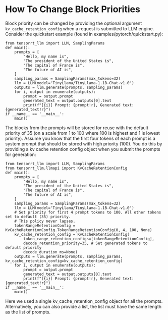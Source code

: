 # How To Change Block Priorities

Block priority can be changed by providing the optional argument ```kv_cache_retention_config``` when a request is submitted to LLM engine. Consider the quickstart example (found in examples/pytorch/quickstart.py):

```
from tensorrt_llm import LLM, SamplingParams
def main():
    prompts = [
        "Hello, my name is",
        "The president of the United States is",
        "The capital of France is",
        "The future of AI is",
    ]
    sampling_params = SamplingParams(max_tokens=32)
    llm = LLM(model='TinyLlama/TinyLlama-1.1B-Chat-v1.0')
    outputs = llm.generate(prompts, sampling_params)
    for i, output in enumerate(outputs):
        prompt = output.prompt
        generated_text = output.outputs[0].text
        print(f"[{i}] Prompt: {prompt!r}, Generated text: {generated_text!r}")
if __name__ == '__main__':
    main()
```

The blocks from the prompts will be stored for reuse with the default priority of 35 (on a scale from 1 to 100 where 100 is highest and 1 is lowest priority). Assume you know that the first four tokens of each prompt is a system prompt that should be stored with high priority (100). You do this by providing a kv cache retention config object when you submit the prompts for generation:

```
from tensorrt_llm import LLM, SamplingParams
from tensorrt_llm.llmapi import KvCacheRetentionConfig
def main():
    prompts = [
        "Hello, my name is",
        "The president of the United States is",
        "The capital of France is",
        "The future of AI is",
    ]
    sampling_params = SamplingParams(max_tokens=32)
    llm = LLM(model='TinyLlama/TinyLlama-1.1B-Chat-v1.0')
    # Set priority for first 4 prompt tokens to 100. All other tokens set to default (35) priority.
    # This policy never lapses.
    tokenRangeRetentionConfig = KvCacheRetentionConfig.TokenRangeRetentionConfig(0, 4, 100, None)
    kv_cache_retention_config = KvCacheRetentionConfig(
        token_range_retention_configs=[tokenRangeRetentionConfig],
        decode_retention_priority=35, # Set generated tokens to default priority
        decode_duration_ms=None)
    outputs = llm.generate(prompts, sampling_params, kv_cache_retention_config=kv_cache_retention_config)
    for i, output in enumerate(outputs):
        prompt = output.prompt
        generated_text = output.outputs[0].text
        print(f"[{i}] Prompt: {prompt!r}, Generated text: {generated_text!r}")
if __name__ == '__main__':
    main()
```

Here we used a single kv_cache_retention_config object for all the prompts. Alternatively, you can also provide a list, the list must have the same length as the list of prompts.
